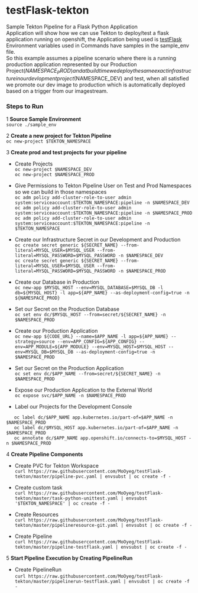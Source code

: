 # testFlask-tekton
Sample Tekton Pipeline for a Flask Python Application<br/>
Application will show how we can use Tekton to deploy/test a flask application running on openshift, the Application being used is [testFlask](https://github.com/MoOyeg/testFlask.git)<br/>
Environment variables used in Commands have samples in the sample_env file.<br/>
So this example assumes a pipeline scenario where there is a running production application represented by our Production Project($NAMESPACE_PROD) and at build time we deploy the same exact infrastructure in our devlopment project ($NAMESPACE_DEV) and test, when all satisfied we promote our dev image to production which is automatically deployed based on a trigger from our imagestream.

### Steps to Run<br/>
1 **Source Sample Environment**<br/>
```source ./sample_env```<br/>

2 **Create a new project for Tekton Pipeline**<br/>
```oc new-project $TEKTON_NAMESPACE```<br/>

3 **Create prod and test projects for your pipeline**<br/>
  - Create Projects <br/>
  ```oc new-project $NAMESPACE_DEV```<br/>
  ```oc new-project $NAMESPACE_PROD```<br/>
  
  - Give Permissions to Tekton Pipeline User on Test and Prod Namespaces so we can build in those namespaces<br/>
  ```oc adm policy add-cluster-role-to-user admin system:serviceaccount:$TEKTON_NAMESPACE:pipeline -n $NAMESPACE_DEV```<br/>
  ```oc adm policy add-cluster-role-to-user admin system:serviceaccount:$TEKTON_NAMESPACE:pipeline -n $NAMESPACE_PROD```<br/>
  ```oc adm policy add-cluster-role-to-user admin system:serviceaccount:$TEKTON_NAMESPACE:pipeline -n $TEKTON_NAMESPACE```<br/>

  - Create our Infrastructure Secret in our Development and Production<br/>
  ```oc create secret generic ${SECRET_NAME} --from-literal=MYSQL_USER=$MYSQL_USER --from-literal=MYSQL_PASSWORD=$MYSQL_PASSWORD -n $NAMESPACE_DEV```<br/>
  ```oc create secret generic ${SECRET_NAME} --from-literal=MYSQL_USER=$MYSQL_USER --from-literal=MYSQL_PASSWORD=$MYSQL_PASSWORD -n $NAMESPACE_PROD```<br/>
  
  - Create our Database in Production<br/>
  ```oc new-app $MYSQL_HOST --env=MYSQL_DATABASE=$MYSQL_DB -l db=${MYSQL_HOST} -l app=${APP_NAME} --as-deployment-config=true -n ${NAMESPACE_PROD}```<br/>
  
  - Set our Secret on the Production Database<br/>
  ```oc set env dc/$MYSQL_HOST --from=secret/${SECRET_NAME} -n $NAMESPACE_PROD```<br/>
   
  - Create our Production Application<br/>
  ```oc new-app ${CODE_URL} --name=$APP_NAME -l app=${APP_NAME} --strategy=source --env=APP_CONFIG=${APP_CONFIG} --env=APP_MODULE=${APP_MODULE} --env=MYSQL_HOST=$MYSQL_HOST --env=MYSQL_DB=$MYSQL_DB --as-deployment-config=true -n $NAMESPACE_PROD```<br/>
  
  - Set our Secret on the Production Application<br/>
  ```oc set env dc/$APP_NAME --from=secret/${SECRET_NAME} -n $NAMESPACE_PROD```
 
  - Expose our Production Application to the External World<br/>
  ```oc expose svc/$APP_NAME -n $NAMESPACE_PROD```
  
  - Label our Projects for the Development Console<br/>
  ```
     oc label dc/$APP_NAME app.kubernetes.io/part-of=$APP_NAME -n $NAMESPACE_PROD
     oc label dc/$MYSQL_HOST app.kubernetes.io/part-of=$APP_NAME -n $NAMESPACE_PROD
     oc annotate dc/$APP_NAME app.openshift.io/connects-to=$MYSQL_HOST -n $NAMESPACE_PROD
  ```

4 **Create Pipeline Components**<br/>
  - Create PVC for Tekton Workspace<br/>
    ```curl https://raw.githubusercontent.com/MoOyeg/testFlask-tekton/master/pipeline-pvc.yaml | envsubst | oc create -f -```<br/>

  - Create custom task<br/>
    ```curl https://raw.githubusercontent.com/MoOyeg/testFlask-tekton/master/task-python-unittest.yaml | envsubst '$TEKTON_NAMESPACE' | oc create -f -```<br/>

  - Create Resources<br/>
    ```curl https://raw.githubusercontent.com/MoOyeg/testFlask-tekton/master/pipelineresource-git.yaml | envsubst | oc create -f -```<br/>

  - Create Pipeline<br/>
    ```curl https://raw.githubusercontent.com/MoOyeg/testFlask-tekton/master/pipeline-testflask.yaml | envsubst | oc create -f -```<br/>

5 **Start Pipeline Execution by Creating PipelineRun**<br/>
  - Create PipelineRun<br/>
   ```curl https://raw.githubusercontent.com/MoOyeg/testFlask-tekton/master/pipelinerun-testflask.yaml | envsubst | oc create -f -```<br/>